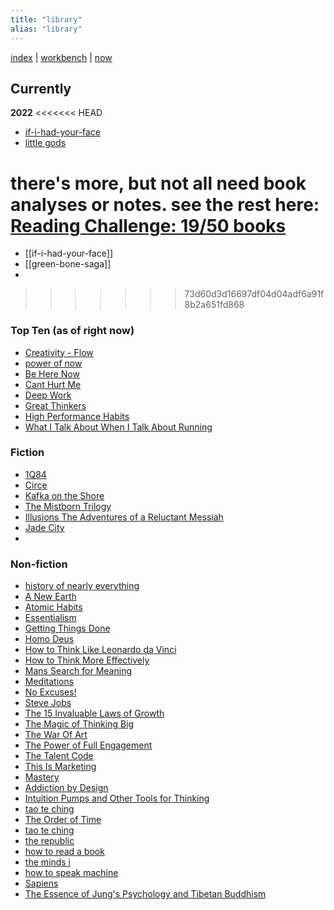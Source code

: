 ```yaml
---
title: "library"
alias: "library"
---
```


[index](/.md) | [workbench](_workbench.md) | [now](now.md)

## Currently 

**2022**
<<<<<<< HEAD
- [if-i-had-your-face](if-i-had-your-face.md)
- [little gods](little-gods.md)

there's more, but not all need book analyses or notes. see the rest here: 
[Reading Challenge: 19/50 books](https://www.goodreads.com/user/show/45269111-jennifer-nguyen)
=======
- [[if-i-had-your-face]]
- [[green-bone-saga]]
- 
>>>>>>> 73d60d3d16697df04d04adf6a91f8b2a651fd868

### Top Ten (as of right now)
- [Creativity - Flow](books/Creativity-Flow.md) 
- [power of now](books/power-of-now.md) 
- [Be Here Now](books/be-here-now.md) 
- [Cant Hurt Me](books/cant-hurt-me.md)
- [Deep Work](books/Deep-Work.md)
- [Great Thinkers](books/Great-Thinkers.md)
- [High Performance Habits](books/High-Performance-Habits.md)
- [What I Talk About When I Talk About Running](books/What-I-Talk-About-When-I-Talk-About-Running.md)

### Fiction
- [1Q84](books/1Q84.md)
- [Circe](books/Circe.md)
- [Kafka on the Shore](books/Kafka-on-the-Shore.md)
- [The Mistborn Trilogy](books/The-Mistborn-Trilogy.md)
- [Illusions The Adventures of a Reluctant Messiah](books/Illusions-The-Adventures-of-a-Reluctant-Messiah.md)
- [Jade City](books/Jade-City.md)
- 

### Non-fiction
- [history of nearly everything](books/history-of-nearly-everything.md)
- [A New Earth](books/a-new-earth.md)
- [Atomic Habits](books/atomic-habits.md)
- [Essentialism](books/Essentialism.md)
- [Getting Things Done](books/Getting-Things-Done.md)
- [Homo Deus](books/Homo-Deus.md)
- [How to Think Like Leonardo da Vinci](books/How-to-Think-Like-Leonardo-da-Vinci.md)
- [How to Think More Effectively](books/How-to-Think-More-Effectively.md)
- [Mans Search for Meaning](books/Mans-Search-for-Meaning.md)
- [Meditations](books/Meditations.md)
- [No Excuses!](books/No%20Excuses!.md)
- [Steve Jobs](books/Steve%20Jobs.md)
- [The 15 Invaluable Laws of Growth](books/The%2015%20Invaluable%20Laws%20of%20Growth.md)
- [The Magic of Thinking Big](books/The%20Magic%20of%20Thinking%20Big.md)
- [The War Of Art](books/The%20War%20Of%20Art.md)
- [The Power of Full Engagement](books/The-Power-of-Full-Engagement.md)
- [The Talent Code](books/The-Talent-Code.md)
- [This Is Marketing](books/This%20Is%20Marketing.md)
- [Mastery](books/Mastery.md)
- [Addiction by Design](addiction-by-design.md)
- [Intuition Pumps and Other Tools for Thinking](books/intuition-pumps.md)
-  [tao te ching](books/tao-te-ching.md)
-  [The Order of Time](books/the-order-of-time.md)
- [tao te ching](books/tao-te-ching.md)
- [the republic](books/the-republic.md)
- [how to read a book](books/how-to-read-a-book.md)
- [the minds i](the-minds-i.md)
- [how to speak machine](how-to-speak-machine.md)
- [Sapiens](books/Sapiens.md)
- [The Essence of Jung's Psychology and Tibetan Buddhism](books/The-Essence-of-Jungs-Psychology-and-Tibetan-Buddhism.md)
